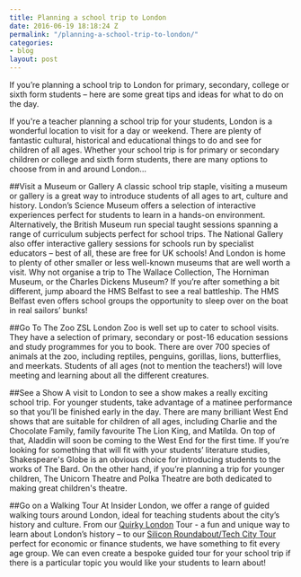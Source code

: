 ```yaml
---
title: Planning a school trip to London
date: 2016-06-19 18:18:24 Z
permalink: "/planning-a-school-trip-to-london/"
categories:
- blog
layout: post
---
```


If you’re planning a school trip to London for primary, secondary, college or sixth form students – here are some great tips and ideas for what to do on the day.

If you're a teacher planning a school trip for your students, London is a wonderful location to visit for a day or weekend. There are plenty of fantastic cultural, historical and educational things to do and see for children of all ages. Whether your school trip is for primary or secondary children or college and sixth form students, there are many options to choose from in and around London…

##Visit a Museum or Gallery
A classic school trip staple, visiting a museum or gallery is a great way to introduce students of all ages to art, culture and history. London’s Science Museum offers a selection of interactive experiences perfect for students to learn in a hands-on environment. Alternatively, the British Museum run special taught sessions spanning a range of curriculum subjects perfect for school trips. The National Gallery also offer interactive gallery sessions for schools run by specialist educators – best of all, these are free for UK schools! And London is home to plenty of other smaller or less well-known museums that are well worth a visit. Why not organise a trip to The Wallace Collection, The Horniman Museum, or the Charles Dickens Museum? If you’re after something a bit different, jump aboard the HMS Belfast to see a real battleship. The HMS Belfast even offers school groups the opportunity to sleep over on the boat in real sailors’ bunks!

##Go To The Zoo
ZSL London Zoo is well set up to cater to school visits. They have a selection of primary, secondary or post-16 education sessions and study programmes for you to book. There are over 700 species of animals at the zoo, including reptiles, penguins, gorillas, lions, butterflies, and meerkats. Students of all ages (not to mention the teachers!) will love meeting and learning about all the different creatures.

##See a Show
A visit to London to see a show makes a really exciting school trip. For younger students, take advantage of a matinee performance so that you’ll be finished early in the day. There are many brilliant West End shows that are suitable for children of all ages, including Charlie and the Chocolate Family, family favourite The Lion King, and Matilda. On top of that, Aladdin will soon be coming to the West End for the first time. If you’re looking for something that will fit with your students’ literature studies, Shakespeare's Globe is an obvious choice for introducing students to the works of The Bard. On the other hand, if you’re planning a trip for younger children, The Unicorn Theatre and Polka Theatre are both dedicated to making great children's theatre.

##Go on a Walking Tour
At Insider London, we offer a range of guided walking tours around London, ideal for teaching students about the city’s history and culture. From our [Quirky London](/tours/quirky-tour) Tour - a fun and unique way to learn about London’s history – to our [Silicon Roundabout/Tech City Tour](/tours/silicon-roundabout-and-tech-city-tour/) perfect for economic or finance students, we have something to fit every age group. We can even create a bespoke guided tour for your school trip if there is a particular topic you would like your students to learn about!
